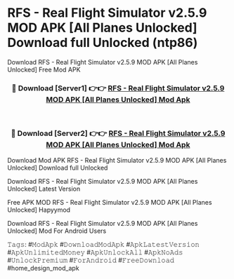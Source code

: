 # RFS - Real Flight Simulator v2.5.9 MOD APK [All Planes Unlocked] Download full Unlocked (ntp86)
Download RFS - Real Flight Simulator v2.5.9 MOD APK [All Planes Unlocked] Free Mod APK

<div align="center">
<h3>🔴 Download [Server1] 👉👉 <a href="https://apkcomod.com?title=RFS_-_Real_Flight_Simulator_v2.5.9_MOD_APK_[All_Planes_Unlocked]">RFS - Real Flight Simulator v2.5.9 MOD APK [All Planes Unlocked] Mod Apk</a></h3><br>

<h3>🔴 Download [Server2] 👉👉 <a href="https://apkcomod.com?title=RFS_-_Real_Flight_Simulator_v2.5.9_MOD_APK_[All_Planes_Unlocked]">RFS - Real Flight Simulator v2.5.9 MOD APK [All Planes Unlocked] Mod Apk</a></h3>
</div>


Download Mod APK RFS - Real Flight Simulator v2.5.9 MOD APK [All Planes Unlocked] Download full Unlocked

Download RFS - Real Flight Simulator v2.5.9 MOD APK [All Planes Unlocked] Latest Version

Free APK MOD RFS - Real Flight Simulator v2.5.9 MOD APK [All Planes Unlocked] Hapyymod

Download RFS - Real Flight Simulator v2.5.9 MOD APK [All Planes Unlocked] Mod For Android Users

𝚃𝚊𝚐𝚜: #𝙼𝚘𝚍𝙰𝚙𝚔 #𝙳𝚘𝚠𝚗𝚕𝚘𝚊𝚍𝙼𝚘𝚍𝙰𝚙𝚔 #𝙰𝚙𝚔𝙻𝚊𝚝𝚎𝚜𝚝𝚅𝚎𝚛𝚜𝚒𝚘𝚗 #𝙰𝚙𝚔𝚄𝚗𝚕𝚒𝚖𝚒𝚝𝚎𝚍𝙼𝚘𝚗𝚎𝚢 #𝙰𝚙𝚔𝚄𝚗𝚕𝚘𝚌𝚔𝙰𝚕𝚕 #𝙰𝚙𝚔𝙽𝚘𝙰𝚍𝚜 #𝚄𝚗𝚕𝚘𝚌𝚔𝙿𝚛𝚎𝚖𝚒𝚞𝚖 #𝙵𝚘𝚛𝙰𝚗𝚍𝚛𝚘𝚒𝚍 #𝙵𝚛𝚎𝚎𝙳𝚘𝚠𝚗𝚕𝚘𝚊𝚍 #home_design_mod_apk